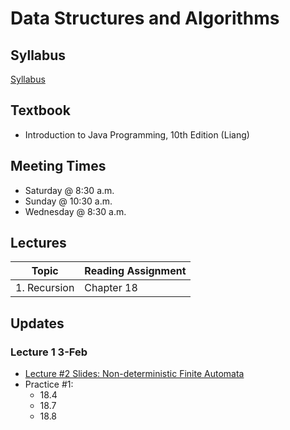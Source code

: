 # Data Structures and Algorithms

## Syllabus
[Syllabus](syllabus.md)

## Textbook

* Introduction to Java Programming, 10th Edition (Liang)

## Meeting Times

* Saturday @ 8:30 a.m.
* Sunday @ 10:30 a.m.
* Wednesday @ 8:30 a.m.


## Lectures

| Topic                                                          | Reading Assignment |
|----------------------------------------------------------------|--------------------|
| 1. Recursion    | Chapter 18            |

## Updates

### Lecture 1 3-Feb

* [Lecture #2 Slides: Non-deterministic Finite Automata](lectures/Lecture2.pdf)
* Practice #1:
  - 18.4
  - 18.7
  - 18.8
